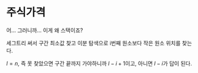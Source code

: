 # 주식가격

어... 그러니까... 이게 왜 스택이죠?

세그트리 써서 구간 최소값 찾고 이분 탐색으로 i번째 원소보다 작은 원소 위치를 찾는다.

$l = n$, 즉 못 찾았으면 구간 끝까지 가야하니까 $l - i + 1$이고, 아니면 $l - i$가 답이 된다.
